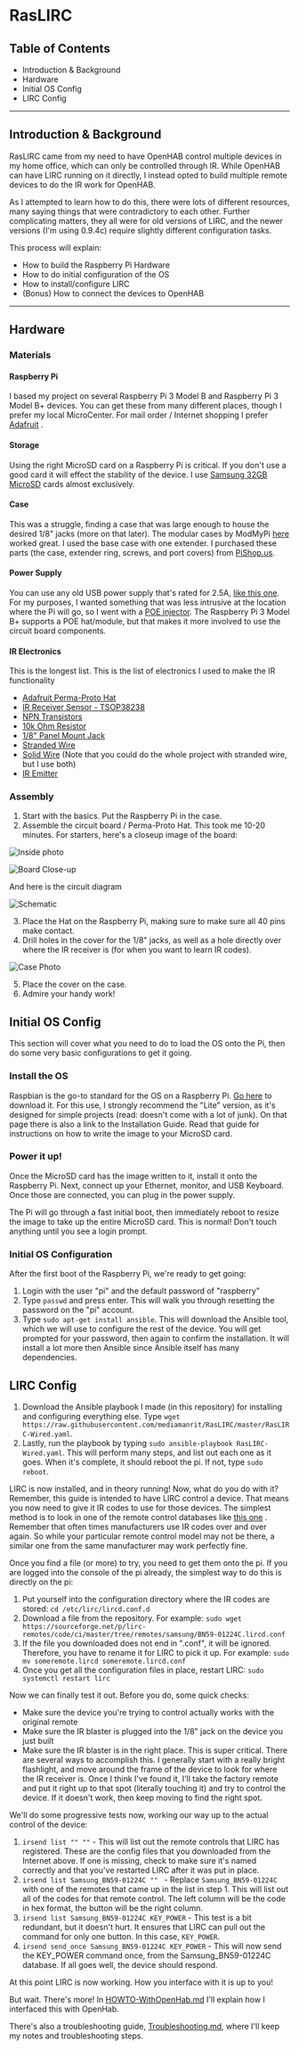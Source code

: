 # RasLIRC
## Table of Contents
  * Introduction & Background
  * Hardware
  * Initial OS Config
  * LIRC Config
---
## Introduction & Background

RasLIRC came from my need to have OpenHAB control multiple devices in my home office, which can only be controlled through IR.  While OpenHAB can have LIRC running on it directly, I instead opted to build multiple remote devices to do the IR work for OpenHAB.

As I attempted to learn how to do this, there were lots of different resources, many saying things that were contradictory to each other.  Further complicating matters, they all were for old versions of LIRC, and the newer versions (I'm using 0.9.4c) require slightly different configuration tasks.

This process will explain:
  * How to build the Raspberry Pi Hardware
  * How to do initial configuration of the OS
  * How to install/configure LIRC
  * (Bonus) How to connect the devices to OpenHAB
 
---
## Hardware

### Materials

#### Raspberry Pi
I based my project on several Raspberry Pi 3 Model B and Raspberry Pi 3 Model B+ devices.  You can get these from many different places, though I prefer my local MicroCenter.  For mail order / Internet shopping I prefer [Adafruit](www.adafruit.com) .

#### Storage
Using the right MicroSD card on a Raspberry Pi is critical.  If you don't use a good card it will effect the stability of the device.  I use [Samsung 32GB MicroSD](https://www.amazon.com/Samsung-MicroSD-Adapter-MB-ME32GA-AM/dp/B06XWN9Q99/ref=sr_1_2) cards almost exclusively.

#### Case
This was a struggle, finding a case that was large enough to house the desired 1/8" jacks (more on that later).  The modular cases by ModMyPi [here](https://www.modmypi.com/raspberry-pi/cases-183/raspberry-pi-b-plus2-and-3-cases-1122/plastic-cases-1142/modmypi-modular-rpi-b-plus-case-black) worked great.  I used the base case with one extender.  I purchased these parts (the case, extender ring, screws, and port covers) from [PiShop.us](https://www.pishop.us/product/modmypi-modular-rpi-b23-case-black/).

#### Power Supply
You can use any old USB power supply that's rated for 2.5A, [like this one](https://www.adafruit.com/product/1995).  For my purposes, I wanted something that was less intrusive at the location where the Pi will go, so I went with a [POE injector](https://www.amazon.com/gp/product/B07CNKX14C/ref=oh_aui_search_detailpage?ie=UTF8&psc=1).  The Raspberry Pi 3 Model B+ supports a POE hat/module, but that makes it more involved to use the circuit board components.

#### IR Electronics
This is the longest list.  This is the list of electronics I used to make the IR functionality
  * [Adafruit Perma-Proto Hat](https://www.adafruit.com/product/2310)
  * [IR Receiver Sensor - TSOP38238](https://www.adafruit.com/product/157)
  * [NPN Transistors](https://www.adafruit.com/product/756)
  * [10k Ohm Resistor](https://www.adafruit.com/product/2784)
  * [1/8" Panel Mount Jack](https://www.adafruit.com/product/3692)
  * [Stranded Wire](https://www.adafruit.com/product/3111)  
  * [Solid Wire](https://www.adafruit.com/product/1311) (Note that you could do the whole project with stranded wire, but I use both)
  * [IR Emitter](https://www.amazon.com/Cmple-Extender-Stick-Infrared-Extension/dp/B004WLA25G/ref=sr_1_5)
  
 ### Assembly

1. Start with the basics.  Put the Raspberry Pi in the case.
2. Assemble the circuit board / Perma-Proto Hat.  This took me 10-20 minutes.  For starters, here's a closeup image of the board:

![Inside photo](https://github.com/mediamanrit/RasLIRC/raw/master/Resources/Inside%20Case.jpg)

![Board Close-up](https://github.com/mediamanrit/RasLIRC/raw/master/Resources/Board%20Close-Up.jpg)

And here is the circuit diagram

![Schematic](https://github.com/mediamanrit/RasLIRC/raw/master/Resources/RasLIRC%20Schematic.png)

3. Place the Hat on the Raspberry Pi, making sure to make sure all 40 pins make contact.
4. Drill holes in the cover for the 1/8" jacks, as well as a hole directly over where the IR receiver is (for when you want to learn IR codes).

![Case Photo](https://github.com/mediamanrit/RasLIRC/raw/master/Resources/Case.jpg)

5. Place the cover on the case.
6. Admire your handy work!

## Initial OS Config
This section will cover what you need to do to load the OS onto the Pi, then do some very basic configurations to get it going.

### Install the OS
Raspbian is the go-to standard for the OS on a Raspberry Pi.  [Go here](https://www.raspberrypi.org/downloads/raspbian/) to download it.  For this use, I strongly recommend the "Lite" version, as it's designed for simple projects (read: doesn't come with a lot of junk).  On that page there is also a link to the Installation Guide.  Read that guide for instructions on how to write the image to your MicroSD card.

### Power it up!
Once the MicroSD card has the image written to it, install it onto the Raspberry Pi.  Next, connect up your Ethernet, monitor, and USB Keyboard.  Once those are connected, you can plug in the power supply.

The Pi will go through a fast initial boot, then immediately reboot to resize the image to take up the entire MicroSD card.  This is normal!  Don't touch anything until you see a login prompt.

### Initial OS Configuration
After the first boot of the Raspberry Pi, we're ready to get going:
1. Login with the user "pi" and the default password of "raspberry"
2. Type `passwd` and press enter.  This will walk you through resetting the password on the "pi" account.
3. Type `sudo apt-get install ansible`.  This will download the Ansible tool, which we will use to configure the rest of the device.  You will get prompted for your password, then again to confirm the installation.  It will install a lot more then Ansible since Ansible itself has many dependencies.

## LIRC Config
1. Download the Ansible playbook I made (in this repository) for installing and configuring everything else.  Type `wget https://raw.githubusercontent.com/mediamanrit/RasLIRC/master/RasLIRC-Wired.yaml`.
2. Lastly, run the playbook by typing `sudo ansible-playbook RasLIRC-Wired.yaml`.  This will perform many steps, and list out each one as it goes.  When it's complete, it should reboot the pi.  If not, type `sudo reboot`.

LIRC is now installed, and in theory running!  Now, what do you do with it?  Remember, this guide is intended to have LIRC control a device.  That means you now need to give it IR codes to use for those devices.  The simplest method is to look in one of the remote control databases like [this one](https://sourceforge.net/p/lirc-remotes/code/ci/master/tree/remotes/) .  Remember that often times manufacturers use IR codes over and over again.  So while your particular remote control model may not be there, a similar one from the same manufacturer may work perfectly fine.

Once you find a file (or more) to try, you need to get them onto the pi.  If you are logged into the console of the pi already, the simplest way to do this is directly on the pi:
1. Put yourself into the configuration directory where the IR codes are stored: `cd /etc/lirc/lircd.conf.d`
2. Download a file from the repository.  For example: `sudo wget https://sourceforge.net/p/lirc-remotes/code/ci/master/tree/remotes/samsung/BN59-01224C.lircd.conf`
3. If the file you downloaded does not end in ".conf", it will be ignored.  Therefore, you have to rename it for LIRC to pick it up.  For example: `sudo mv someremote.lircd someremote.lircd.conf`
4. Once you get all the configuration files in place, restart LIRC: `sudo systemctl restart lirc`

Now we can finally test it out.  Before you do, some quick checks:
  * Make sure the device you're trying to control actually works with the original remote
  * Make sure the IR blaster is plugged into the 1/8" jack on the device you just built
  * Make sure the IR blaster is in the right place.  This is super critical.  There are several ways to accomplish this.  I generally start with a really bright flashlight, and move around the frame of the device to look for where the IR receiver is.  Once I think I've found it, I'll take the factory remote and put it right up to that spot (literally touching it) and try to control the device.  If it doesn't work, then keep moving to find the right spot.

We'll do some progressive tests now, working our way up to the actual control of the device:
1. `irsend list "" ""` - This will list out the remote controls that LIRC has registered.  These are the config files that you downloaded from the Internet above.  If one is missing, check to make sure it's named correctly and that you've restarted LIRC after it was put in place.
2. `irsend list Samsung_BN59-01224C "" ` - Replace `Samsung_BN59-01224C` with one of the remotes that came up in the list in step 1.  This will list out all of the codes for that remote control.  The left column will be the code in hex format, the button will be the right column.
3. `irsend list Samsung_BN59-01224C KEY_POWER` - This test is a bit redundant, but it doesn't hurt.  It ensures that LIRC can pull out the command for only one button.  In this case, `KEY_POWER`.
4. `irsend send_once Samsung_BN59-01224C KEY_POWER` - This will now send the KEY_POWER command once, from the Samsung_BN59-01224C database.  If all goes well, the device should respond.

At this point LIRC is now working.  How you interface with it is up to you!

But wait.  There's more!  In [HOWTO-WithOpenHab.md](https://github.com/mediamanrit/RasLIRC/blob/master/HOWTO-WithOpenHab.md) I'll explain how I interfaced this with OpenHab.

There's also a troubleshooting guide, [Troubleshooting.md](https://github.com/mediamanrit/RasLIRC/blob/master/Troubleshooting.md), where I'll keep my notes and troubleshooting steps.







